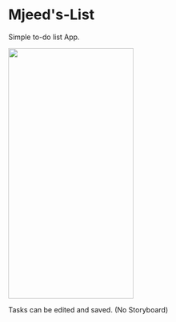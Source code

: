 # Mjeed's-List
Simple to-do list App.




<img src="https://5zznly.com/d/T1eVV_ezgif.com-video-to-gif.gif" width="250" height="500" />

Tasks can be edited and saved.
(No Storyboard)
